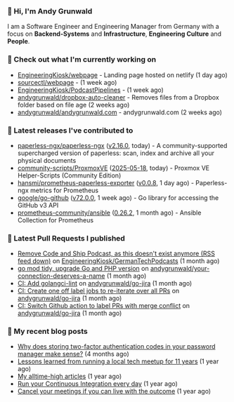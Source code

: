 ### 👋 Hi, I'm Andy Grunwald

I am a Software Engineer and Engineering Manager from Germany with a focus on **Backend-Systems** and **Infrastructure**, **Engineering Culture** and **People**.

### 👷 Check out what I'm currently working on


- [EngineeringKiosk/webpage](https://github.com/EngineeringKiosk/webpage) - Landing page hosted on netlify (1 day ago)
- [sourcectl/webpage](https://github.com/sourcectl/webpage) -  (1 week ago)
- [EngineeringKiosk/PodcastPipelines](https://github.com/EngineeringKiosk/PodcastPipelines) -  (1 week ago)
- [andygrunwald/dropbox-auto-cleaner](https://github.com/andygrunwald/dropbox-auto-cleaner) - Removes files from a Dropbox folder based on file age (2 weeks ago)
- [andygrunwald/andygrunwald.com](https://github.com/andygrunwald/andygrunwald.com) - andygrunwald.com (2 weeks ago)

### 🔭 Latest releases I've contributed to


- [paperless-ngx/paperless-ngx](https://github.com/paperless-ngx/paperless-ngx) ([v2.16.0](https://github.com/paperless-ngx/paperless-ngx/releases/tag/v2.16.0), today) - A community-supported supercharged version of paperless: scan, index and archive all your physical documents
- [community-scripts/ProxmoxVE](https://github.com/community-scripts/ProxmoxVE) ([2025-05-18](https://github.com/community-scripts/ProxmoxVE/releases/tag/2025-05-18), today) - Proxmox VE Helper-Scripts (Community Edition) 
- [hansmi/prometheus-paperless-exporter](https://github.com/hansmi/prometheus-paperless-exporter) ([v0.0.8](https://github.com/hansmi/prometheus-paperless-exporter/releases/tag/v0.0.8), 1 day ago) - Paperless-ngx metrics for Prometheus
- [google/go-github](https://github.com/google/go-github) ([v72.0.0](https://github.com/google/go-github/releases/tag/v72.0.0), 1 week ago) - Go library for accessing the GitHub v3 API
- [prometheus-community/ansible](https://github.com/prometheus-community/ansible) ([0.26.2](https://github.com/prometheus-community/ansible/releases/tag/0.26.2), 1 month ago) - Ansible Collection for Prometheus

### 🔨 Latest Pull Requests I published


- [Remove Code and Ship Podcast, as this doesn&#39;t exist anymore (RSS feed down)](https://github.com/EngineeringKiosk/GermanTechPodcasts/pull/333) on [EngineeringKiosk/GermanTechPodcasts](https://github.com/EngineeringKiosk/GermanTechPodcasts) (1 month ago)
- [go mod tidy, upgrade Go and PHP version](https://github.com/andygrunwald/your-connection-deserves-a-name/pull/161) on [andygrunwald/your-connection-deserves-a-name](https://github.com/andygrunwald/your-connection-deserves-a-name) (1 month ago)
- [CI: Add golangci-lint](https://github.com/andygrunwald/go-jira/pull/712) on [andygrunwald/go-jira](https://github.com/andygrunwald/go-jira) (1 month ago)
- [CI: Create one off label jobs to re-iterate over all PRs](https://github.com/andygrunwald/go-jira/pull/711) on [andygrunwald/go-jira](https://github.com/andygrunwald/go-jira) (1 month ago)
- [CI: Switch Github action to label PRs with merge conflict](https://github.com/andygrunwald/go-jira/pull/710) on [andygrunwald/go-jira](https://github.com/andygrunwald/go-jira) (1 month ago)

### 📝 My recent blog posts


- [Why does storing two-factor authentication codes in your password manager make sense?](https://andygrunwald.com/blog/why-does-storing-two-factor-authentication-codes-in-your-password-manager-make-sense/) (4 months ago)
- [Lessons learned from running a local tech meetup for 11 years](https://andygrunwald.com/blog/lessons-learned-from-running-a-local-tech-meetup-for-11-years/) (1 year ago)
- [My alltime-high articles](https://andygrunwald.com/blog/my-all-time-high-articles/) (1 year ago)
- [Run your Continuous Integration every day](https://andygrunwald.com/blog/run-your-continuous-integration-every-day/) (1 year ago)
- [Cancel your meetings if you can live with the outcome](https://andygrunwald.com/blog/cancel-your-meetings-if-you-can-live-with-the-outcome/) (1 year ago)
